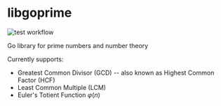 # libgoprime

![test workflow](https://github.com/jadidbourbaki/libgoprime/actions/workflows/build.yml/badge.svg)

Go library for prime numbers and number theory

Currently supports:
- Greatest Common Divisor (GCD) -- also known as Highest Common Factor (HCF)
- Least Common Multiple (LCM)
- Euler's Totient Function $`\varphi(n)`$
